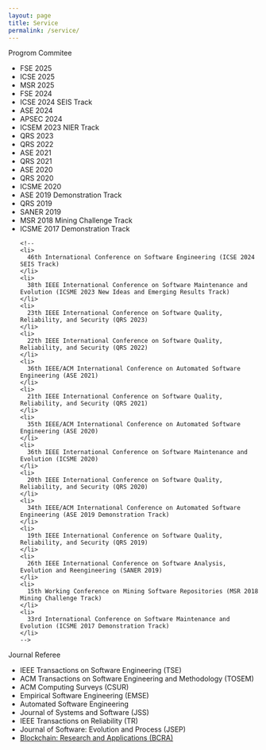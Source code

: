 ```yaml
---
layout: page
title: Service
permalink: /service/
---
```


<div class="mb-5">
    <div class="text-3xl w-full font-bold">Progrom Commitee</div>
  </div>

  <ul class="list-disc mx-6 mb-10 grid gap-2">
    <li> FSE 2025 </li>
    <li> ICSE 2025 </li>
    <li> MSR 2025 </li>
    <li> FSE 2024 </li>
    <li> ICSE 2024 SEIS Track </li>
    <li> ASE 2024 </li>
    <li> APSEC 2024 </li>
    <li> ICSEM 2023 NIER Track </li>
    <li> QRS 2023 </li>
    <li> QRS 2022 </li>
    <li> ASE 2021 </li>
    <li> QRS 2021 </li>
    <li> ASE 2020 </li>
    <li> QRS 2020 </li>
    <li> ICSME 2020 </li>
    <li> ASE 2019 Demonstration Track </li>
    <li> QRS 2019 </li>
    <li> SANER 2019 </li>
    <li> MSR 2018 Mining Challenge Track </li>
    <li> ICSME 2017 Demonstration Track </li>

    <!--
    <li>
      46th International Conference on Software Engineering (ICSE 2024 SEIS Track)
    </li>
    <li>
      38th IEEE International Conference on Software Maintenance and Evolution (ICSME 2023 New Ideas and Emerging Results Track)
    </li>
    <li>
      23th IEEE International Conference on Software Quality, Reliability, and Security (QRS 2023)
    </li>
    <li>
      22th IEEE International Conference on Software Quality, Reliability, and Security (QRS 2022)
    </li>
    <li>
      36th IEEE/ACM International Conference on Automated Software Engineering (ASE 2021)
    </li>
    <li>
      21th IEEE International Conference on Software Quality, Reliability, and Security (QRS 2021)
    </li>
    <li>
      35th IEEE/ACM International Conference on Automated Software Engineering (ASE 2020)
    </li>
    <li>
      36th IEEE International Conference on Software Maintenance and Evolution (ICSME 2020)
    </li>
    <li>
      20th IEEE International Conference on Software Quality, Reliability, and Security (QRS 2020)
    </li>
    <li>
      34th IEEE/ACM International Conference on Automated Software Engineering (ASE 2019 Demonstration Track)
    </li>
    <li>
      19th IEEE International Conference on Software Quality, Reliability, and Security (QRS 2019)
    </li>
    <li>
      26th IEEE International Conference on Software Analysis, Evolution and Reengineering (SANER 2019)
    </li>
    <li>
      15th Working Conference on Mining Software Repositories (MSR 2018 Mining Challenge Track)
    </li>
    <li>
      33rd International Conference on Software Maintenance and Evolution (ICSME 2017 Demonstration Track)
    </li>
    -->
  </ul>

   <div class="mb-5">
    <div class="text-3xl w-full font-bold">Journal Referee</div>
  </div>

  <ul class="list-disc mx-6 mb-10 grid gap-2">
    <li>IEEE Transactions on Software Engineering (TSE)</li>
    <li>ACM Transactions on Software Engineering and Methodology (TOSEM)</li>
    <li>ACM Computing Surveys (CSUR) </li>
    <li>Empirical Software Engineering (EMSE)</li>
    <li>Automated Software Engineering </li>
    <li>Journal of Systems and Software (JSS)</li>
    <li>IEEE Transactions on Reliability (TR)</li>
    <li>Journal of Software: Evolution and Process (JSEP) </li>
    <li><a href="https://www.sciencedirect.com/journal/blockchain-research-and-applications">Blockchain: Research and Applications (BCRA)</a></li>
  </ul>

